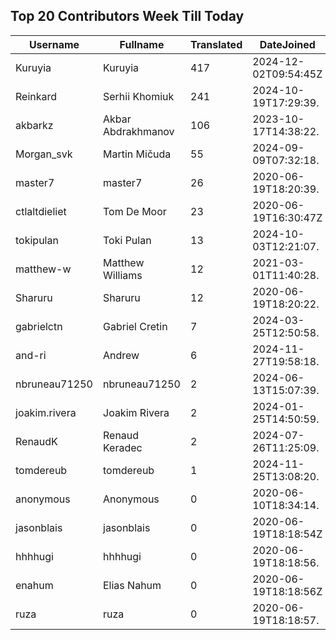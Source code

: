 ## Top 20 Contributors Week Till Today ##
|Username|Fullname|Translated|DateJoined|Language|
|--------|--------|----------|----------|-------|
|Kuruyia|Kuruyia|417|2024-12-02T09:54:45Z|fr|
|Reinkard|Serhii Khomiuk|241|2024-10-19T17:29:39.|uk|
|akbarkz|Akbar Abdrakhmanov|106|2023-10-17T14:38:22.|kk|
|Morgan_svk|Martin Mičuda|55|2024-09-09T07:32:18.|cs|
|master7|master7|26|2020-06-19T18:20:39.|pl|
|ctlaltdieliet|Tom De Moor|23|2020-06-19T16:30:47Z|nl|
|tokipulan|Toki Pulan|13|2024-10-03T12:21:07.|fr|
|matthew-w|Matthew Williams|12|2021-03-01T11:40:28.|en_AU|
|Sharuru|Sharuru|12|2020-06-19T18:20:22.|zh_Hans|
|gabrielctn|Gabriel Cretin|7|2024-03-25T12:50:58.||
|and-ri|Andrew|6|2024-11-27T19:58:18.||
|nbruneau71250|nbruneau71250|2|2024-06-13T15:07:39.||
|joakim.rivera|Joakim Rivera|2|2024-01-25T14:50:59.||
|RenaudK|Renaud Keradec|2|2024-07-26T11:25:09.||
|tomdereub|tomdereub|1|2024-11-25T13:08:20.||
|anonymous|Anonymous|0|2020-06-10T18:34:14.||
|jasonblais|jasonblais|0|2020-06-19T18:18:54Z||
|hhhhugi|hhhhugi|0|2020-06-19T18:18:56.||
|enahum|Elias  Nahum|0|2020-06-19T18:18:56Z|es|
|ruza|ruza|0|2020-06-19T18:18:57.||

